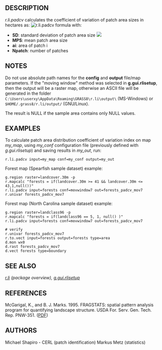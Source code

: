 ## DESCRIPTION

*r.li.padcv* calculates the coefficient of variation of patch area sizes
in hectares as:
![r.li.padcv formula](rlipadcv_formula1.png)
with:

- **SD**: standard deviation of patch area size
  ![](rlipadcv_formula2.png)
- **MPS**: mean patch area size
- **a<span class="small"><span class="small">i</span></span>**: area of
  patch i
- **N<span class="small">patch</span>**: number of patches

## NOTES

Do not use absolute path names for the **config** and **output**
file/map parameters. If the "moving window" method was selected in
**g.gui.rlisetup**, then the output will be a raster map, otherwise an
ASCII file will be generated in the folder
`C:\Users\userxy\AppData\Roaming\GRASS8\r.li\output\` (MS-Windows) or
`$HOME/.grass8/r.li/output/` (GNU/Linux).

The result is NULL if the sample area contains only NULL values.

## EXAMPLES

To calculate patch area distribution coefficient of variation index on
map *my_map*, using *my_conf* configuration file (previously defined
with *g.gui.rlisetup*) and saving results in *my_out*, run:

```shell
r.li.padcv input=my_map conf=my_conf output=my_out
```

Forest map (Spearfish sample dataset) example:

```shell
g.region raster=landcover.30m -p
r.mapcalc "forests = if(landcover.30m >= 41 && landcover.30m <= 43,1,null())"
r.li.padcv input=forests conf=movwindow7 out=forests_padcv_mov7
r.univar forests_padcv_mov7
```

Forest map (North Carolina sample dataset) example:

```shell
g.region raster=landclass96 -p
r.mapcalc "forests = if(landclass96 == 5, 1, null() )"
r.li.padcv input=forests conf=movwindow7 out=forests_padcv_mov7

# verify
r.univar forests_padcv_mov7
r.to.vect input=forests output=forests type=area
d.mon wx0
d.rast forests_padcv_mov7
d.vect forests type=boundary
```

## SEE ALSO

*[r.li](r.li.md) (package overview),
[g.gui.rlisetup](g.gui.rlisetup.md)*

## REFERENCES

McGarigal, K., and B. J. Marks. 1995. FRAGSTATS: spatial pattern
analysis program for quantifying landscape structure. USDA For. Serv.
Gen. Tech. Rep. PNW-351. ([PDF](https://doi.org/10.2737/PNW-GTR-351))

## AUTHORS

Michael Shapiro - CERL (patch identification)
Markus Metz (statistics)
